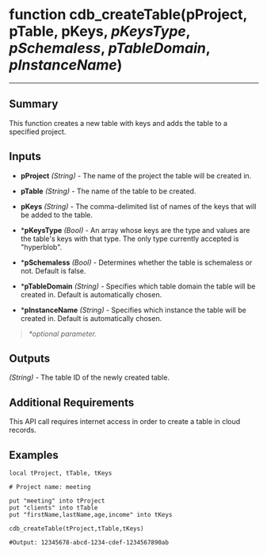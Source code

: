 # function cdb_createTable(pProject, pTable, pKeys, *pKeysType*, *pSchemaless*, *pTableDomain*, *pInstanceName*)
---
## Summary
This function creates a new table with keys and adds the table to a specified project.

## Inputs
* **pProject** *(String)* - The name of the project the table will be created in.

* **pTable** *(String)* - The name of the table to be created.

* **pKeys** *(String)* - The comma-delimited list of names of the keys that will be added to the table.

* \***pKeysType** *(Bool)* - An array whose keys are the type and values are the table's keys with that type. The only type currently accepted is "hyperblob".

* \***pSchemaless** *(Bool)* - Determines whether the table is schemaless or not. Default is false.

* \***pTableDomain** *(String)* - Specifies which table domain the table will be created in. Default is automatically chosen.

* \***pInstanceName** *(String)* - Specifies which instance the table will be created in. Default is automatically chosen.

> _*optional parameter._

## Outputs
*(String)* - The table ID of the newly created table.

## Additional Requirements
This API call requires internet access in order to create a table in cloud records.

## Examples
```livecodeserver
local tProject, tTable, tKeys

# Project name: meeting

put "meeting" into tProject
put "clients" into tTable
put "firstName,lastName,age,income" into tKeys

cdb_createTable(tProject,tTable,tKeys)

#Output: 12345678-abcd-1234-cdef-1234567890ab
```